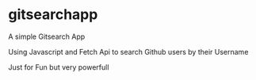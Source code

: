 # gitsearchapp
A simple Gitsearch App

Using Javascript and Fetch Api to search Github users by their Username

Just for Fun but very powerfull
